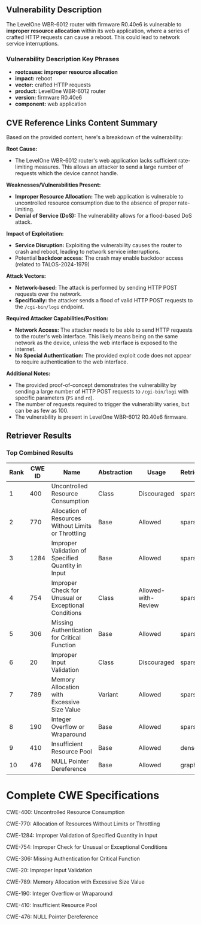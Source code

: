 ## Vulnerability Description
The LevelOne WBR-6012 router with firmware R0.40e6 is vulnerable to **improper resource allocation** within its web application, where a series of crafted HTTP requests can cause a reboot. This could lead to network service interruptions.

### Vulnerability Description Key Phrases
- **rootcause:** **improper resource allocation**
- **impact:** reboot
- **vector:** crafted HTTP requests
- **product:** LevelOne WBR-6012 router
- **version:** firmware R0.40e6
- **component:** web application

## CVE Reference Links Content Summary
Based on the provided content, here's a breakdown of the vulnerability:

**Root Cause:**

*   The LevelOne WBR-6012 router's web application lacks sufficient rate-limiting measures. This allows an attacker to send a large number of requests which the device cannot handle.

**Weaknesses/Vulnerabilities Present:**

*   **Improper Resource Allocation:** The web application is vulnerable to uncontrolled resource consumption due to the absence of proper rate-limiting.
*   **Denial of Service (DoS):** The vulnerability allows for a flood-based DoS attack.

**Impact of Exploitation:**

*   **Service Disruption:** Exploiting the vulnerability causes the router to crash and reboot, leading to network service interruptions.
*  Potential **backdoor access**: The crash may enable backdoor access (related to TALOS-2024-1979)

**Attack Vectors:**

*   **Network-based:** The attack is performed by sending HTTP POST requests over the network.
*   **Specifically:** the attacker sends a flood of valid HTTP POST requests to the `/cgi-bin/logi` endpoint.

**Required Attacker Capabilities/Position:**

*   **Network Access:** The attacker needs to be able to send HTTP requests to the router's web interface. This likely means being on the same network as the device, unless the web interface is exposed to the internet.
*   **No Special Authentication:** The provided exploit code does not appear to require authentication to the web interface.

**Additional Notes:**

*   The provided proof-of-concept demonstrates the vulnerability by sending a large number of HTTP POST requests to `/cgi-bin/logi` with specific parameters (`PS` and `rd`).
*   The number of requests required to trigger the vulnerability varies, but can be as few as 100.
* The vulnerability is present in LevelOne WBR-6012 R0.40e6 firmware.

## Retriever Results

### Top Combined Results

| Rank | CWE ID | Name | Abstraction | Usage  | Retrievers | Individual Scores |
|------|--------|------|-------------|-------|------------|-------------------|
| 1 | 400 | Uncontrolled Resource Consumption | Class | Discouraged | sparse | 0.217 |
| 2 | 770 | Allocation of Resources Without Limits or Throttling | Base | Allowed | sparse | 0.217 |
| 3 | 1284 | Improper Validation of Specified Quantity in Input | Base | Allowed | sparse | 0.201 |
| 4 | 754 | Improper Check for Unusual or Exceptional Conditions | Class | Allowed-with-Review | sparse | 0.194 |
| 5 | 306 | Missing Authentication for Critical Function | Base | Allowed | sparse | 0.193 |
| 6 | 20 | Improper Input Validation | Class | Discouraged | sparse | 0.192 |
| 7 | 789 | Memory Allocation with Excessive Size Value | Variant | Allowed | sparse | 0.192 |
| 8 | 190 | Integer Overflow or Wraparound | Base | Allowed | sparse | 0.190 |
| 9 | 410 | Insufficient Resource Pool | Base | Allowed | dense | 0.586 |
| 10 | 476 | NULL Pointer Dereference | Base | Allowed | graph | 0.002 |



# Complete CWE Specifications

CWE-400: Uncontrolled Resource Consumption

CWE-770: Allocation of Resources Without Limits or Throttling

CWE-1284: Improper Validation of Specified Quantity in Input

CWE-754: Improper Check for Unusual or Exceptional Conditions

CWE-306: Missing Authentication for Critical Function

CWE-20: Improper Input Validation

CWE-789: Memory Allocation with Excessive Size Value

CWE-190: Integer Overflow or Wraparound

CWE-410: Insufficient Resource Pool

CWE-476: NULL Pointer Dereference